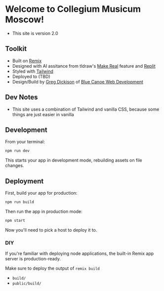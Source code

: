 # Welcome to Collegium Musicum Moscow!

- This site is version 2.0

## Toolkit

- Built on [Remix](https://remix.run/docs)
- Designed with AI assitance from tldraw's [Make Real](https://makereal.tldraw.com/) feature
and [Replit](https://replit.com)
- Styled with [Tailwind](https://tailwindcss.com)
- Deployed to (TBD)
- Design/Build by [Greg Dickison](https://github.com/gdickison/) of [Blue Canoe Web Development](https://bluecanoe.dev)

## Dev Notes

- This site uses a combination of Tailwind and vanilla CSS, because some things are just easier in vanilla

## Development

From your terminal:

```sh
npm run dev
```

This starts your app in development mode, rebuilding assets on file changes.

## Deployment

First, build your app for production:

```sh
npm run build
```

Then run the app in production mode:

```sh
npm start
```

Now you'll need to pick a host to deploy it to.

### DIY

If you're familiar with deploying node applications, the built-in Remix app server is production-ready.

Make sure to deploy the output of `remix build`

- `build/`
- `public/build/`
